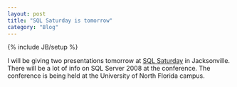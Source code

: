 ```yaml
---
layout: post
title: "SQL Saturday is tomorrow"
category: "Blog"
---
```

{% include JB/setup %}

I will be giving two presentations tomorrow at [SQL Saturday](http://www.sqlsaturday.com/eventhome.aspx?eventid=3) in Jacksonville. There will be a lot of info on SQL Server 2008 at the conference. The conference is being held at the University of North Florida campus.
